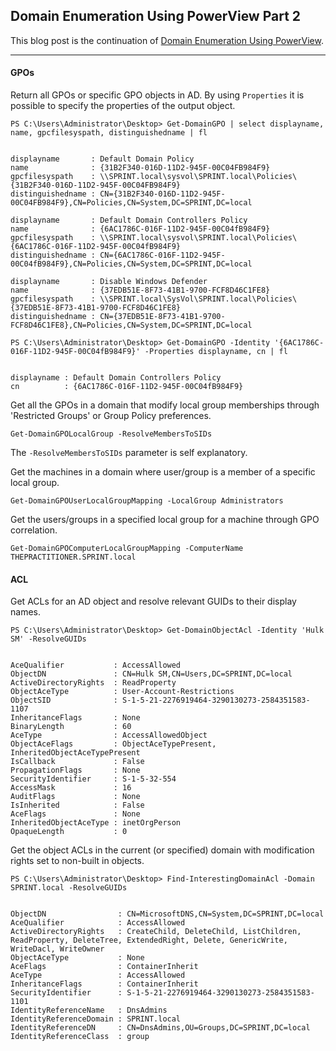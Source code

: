 ## Domain Enumeration Using PowerView Part 2
This blog post is the continuation of [Domain Enumeration Using PowerView](https://shreyalj.github.io/2022/09/27/Domain-Enumeration-with-PowerView-Part-1.html).

---

#### GPOs

Return all GPOs or specific GPO objects in AD. By using `Properties` it is possible to specify the properties of the output object.
```
PS C:\Users\Administrator\Desktop> Get-DomainGPO | select displayname, name, gpcfilesyspath, distinguishedname | fl


displayname       : Default Domain Policy
name              : {31B2F340-016D-11D2-945F-00C04FB984F9}
gpcfilesyspath    : \\SPRINT.local\sysvol\SPRINT.local\Policies\{31B2F340-016D-11D2-945F-00C04FB984F9}
distinguishedname : CN={31B2F340-016D-11D2-945F-00C04FB984F9},CN=Policies,CN=System,DC=SPRINT,DC=local

displayname       : Default Domain Controllers Policy
name              : {6AC1786C-016F-11D2-945F-00C04fB984F9}
gpcfilesyspath    : \\SPRINT.local\sysvol\SPRINT.local\Policies\{6AC1786C-016F-11D2-945F-00C04fB984F9}
distinguishedname : CN={6AC1786C-016F-11D2-945F-00C04fB984F9},CN=Policies,CN=System,DC=SPRINT,DC=local

displayname       : Disable Windows Defender
name              : {37EDB51E-8F73-41B1-9700-FCF8D46C1FE8}
gpcfilesyspath    : \\SPRINT.local\SysVol\SPRINT.local\Policies\{37EDB51E-8F73-41B1-9700-FCF8D46C1FE8}
distinguishedname : CN={37EDB51E-8F73-41B1-9700-FCF8D46C1FE8},CN=Policies,CN=System,DC=SPRINT,DC=local
```

```
PS C:\Users\Administrator\Desktop> Get-DomainGPO -Identity '{6AC1786C-016F-11D2-945F-00C04fB984F9}' -Properties displayname, cn | fl


displayname : Default Domain Controllers Policy
cn          : {6AC1786C-016F-11D2-945F-00C04fB984F9}
```

Get all the GPOs in a domain that modify local group memberships through 'Restricted Groups' or Group Policy preferences.
```
Get-DomainGPOLocalGroup -ResolveMembersToSIDs
```
The `-ResolveMembersToSIDs` parameter is self explanatory.

Get the machines in a domain where user/group is a member of a specific local group.
```
Get-DomainGPOUserLocalGroupMapping -LocalGroup Administrators
```

Get the users/groups in a specified local group for a machine through GPO correlation.
```
Get-DomainGPOComputerLocalGroupMapping -ComputerName THEPRACTITIONER.SPRINT.local
```

#### ACL

Get ACLs for an AD object and resolve relevant GUIDs to their display names.
```
PS C:\Users\Administrator\Desktop> Get-DomainObjectAcl -Identity 'Hulk SM' -ResolveGUIDs


AceQualifier           : AccessAllowed
ObjectDN               : CN=Hulk SM,CN=Users,DC=SPRINT,DC=local
ActiveDirectoryRights  : ReadProperty
ObjectAceType          : User-Account-Restrictions
ObjectSID              : S-1-5-21-2276919464-3290130273-2584351583-1107
InheritanceFlags       : None
BinaryLength           : 60
AceType                : AccessAllowedObject
ObjectAceFlags         : ObjectAceTypePresent, InheritedObjectAceTypePresent
IsCallback             : False
PropagationFlags       : None
SecurityIdentifier     : S-1-5-32-554
AccessMask             : 16
AuditFlags             : None
IsInherited            : False
AceFlags               : None
InheritedObjectAceType : inetOrgPerson
OpaqueLength           : 0
```

Get the object ACLs in the current (or specified) domain with modification rights set to non-built in objects.
```
PS C:\Users\Administrator\Desktop> Find-InterestingDomainAcl -Domain SPRINT.local -ResolveGUIDs


ObjectDN                : CN=MicrosoftDNS,CN=System,DC=SPRINT,DC=local
AceQualifier            : AccessAllowed
ActiveDirectoryRights   : CreateChild, DeleteChild, ListChildren, ReadProperty, DeleteTree, ExtendedRight, Delete, GenericWrite, WriteDacl, WriteOwner
ObjectAceType           : None
AceFlags                : ContainerInherit
AceType                 : AccessAllowed
InheritanceFlags        : ContainerInherit
SecurityIdentifier      : S-1-5-21-2276919464-3290130273-2584351583-1101
IdentityReferenceName   : DnsAdmins
IdentityReferenceDomain : SPRINT.local
IdentityReferenceDN     : CN=DnsAdmins,OU=Groups,DC=SPRINT,DC=local
IdentityReferenceClass  : group
```
